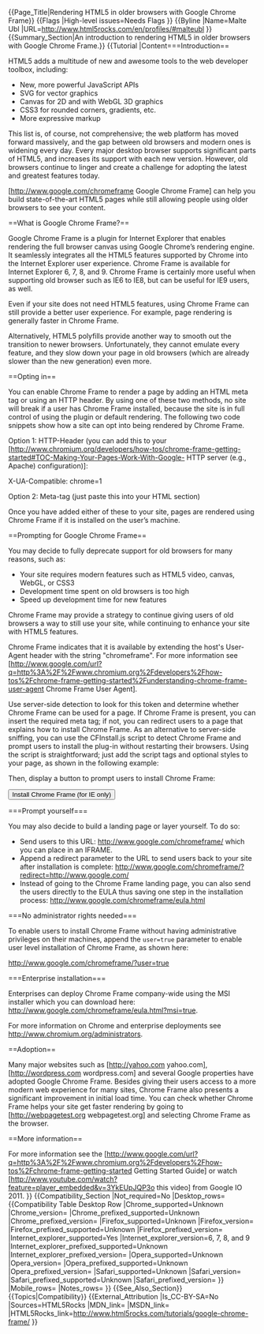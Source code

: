 {{Page_Title|Rendering HTML5 in older browsers with Google Chrome Frame}}
{{Flags
|High-level issues=Needs Flags
}}
{{Byline
|Name=Malte Ubl
|URL=http://www.html5rocks.com/en/profiles/#malteubl
}}
{{Summary_Section|An introduction to rendering HTML5 in older browsers with Google Chrome Frame.}}
{{Tutorial
|Content===Introduction==

HTML5 adds a multitude of new and awesome tools to the web developer toolbox, including:

* New, more powerful JavaScript APIs
* SVG for vector graphics
* Canvas for 2D and with WebGL 3D graphics
* CSS3 for rounded corners, gradients, etc.
* More expressive markup

This list is, of course, not comprehensive; the web platform has moved forward massively, and the gap between old browsers and modern ones is widening every day. Every major desktop browser supports significant parts of HTML5, and increases its support with each new version. However, old browsers continue to linger and create a challenge for adopting the latest and greatest features today.

[http://www.google.com/chromeframe Google Chrome Frame] can help you build state-of-the-art HTML5 pages while still allowing people using older browsers to see your content.

==What is Google Chrome Frame?==

Google Chrome Frame is a plugin for Internet Explorer that enables rendering the full browser canvas using Google Chrome’s rendering engine. It seamlessly integrates all the HTML5 features supported by Chrome into the Internet Explorer user experience. Chrome Frame is available for Internet Explorer 6, 7, 8, and 9. Chrome Frame is certainly more useful when supporting old browser such as IE6 to IE8, but can be useful for IE9 users, as well.

Even if your site does not need HTML5 features, using Chrome Frame can still provide a better user experience. For example, page rendering is generally faster in Chrome Frame.

Alternatively, HTML5 polyfills provide another way to smooth out the transition to newer browsers. Unfortunately, they cannot emulate every feature, and they slow down your page in old browsers (which are already slower than the new generation) even more.

==Opting in==

You can enable Chrome Frame to render a page by adding an HTML meta tag or using an HTTP header. By using one of these two methods, no site will break if a user has Chrome Frame installed, because the site is in full control of using the plugin or default rendering. The following two code snippets show how a site can opt into being rendered by Chrome Frame.

Option 1: HTTP-Header (you can add this to your [http://www.chromium.org/developers/how-tos/chrome-frame-getting-started#TOC-Making-Your-Pages-Work-With-Google- HTTP server (e.g., Apache) configuration)]:

 X-UA-Compatible: chrome=1

Option 2: Meta-tag (just paste this into your HTML <head> section)

 <meta http-equiv="X-UA-Compatible" content="chrome=1">

Once you have added either of these to your site, pages are rendered using Chrome Frame if it is installed on the user’s machine.

==Prompting for Google Chrome Frame==

You may decide to fully deprecate support for old browsers for many reasons, such as:

* Your site requires modern features such as HTML5 video, canvas, WebGL, or CSS3
* Development time spent on old browsers is too high
* Speed up development time for new features

Chrome Frame may provide a strategy to continue giving users of old browsers a way to still use your site, while continuing to enhance your site with HTML5 features.

Chrome Frame indicates that it is available by extending the host's User-Agent header with the string "chromeframe". For more information see [http://www.google.com/url?q=http%3A%2F%2Fwww.chromium.org%2Fdevelopers%2Fhow-tos%2Fchrome-frame-getting-started%2Funderstanding-chrome-frame-user-agent Chrome Frame User Agent].

Use server-side detection to look for this token and determine whether Chrome Frame can be used for a page. If Chrome Frame is present, you can insert the required meta tag; if not, you can redirect users to a page that explains how to install Chrome Frame. As an alternative to server-side sniffing, you can use the CFInstall.js script to detect Chrome Frame and prompt users to install the plug-in without restarting their browsers. Using the script is straightforward; just add the script tags and optional styles to your page, as shown in the following example:

 <html>
 <body>
 <script type="text/javascript"
       src="http://ajax.googleapis.com/ajax/libs/chrome-frame/1/CFInstall.min.js">
 </script>
 
 <style>
    /*
    CSS rules to use for styling the overlay:
       .chromeFrameOverlayContent
       .chromeFrameOverlayContent iframe
       .chromeFrameOverlayCloseBar
       .chromeFrameOverlayUnderlay
    */
 </style>
  
 <script>
    // You may want to place these lines inside an onload handler
    CFInstall.check({
       mode: "overlay",
       destination: "http://www.waikiki.com"
    });
 </script>
 </body>
 </html>

Then, display a button to prompt users to install Chrome Frame:

 <button onclick="GCF_Install()">Install Chrome Frame
 (for IE only)</button>

===Prompt yourself===

You may also decide to build a landing page or layer yourself. To do so:

* Send users to this URL: http://www.google.com/chromeframe/ which you can place in an IFRAME.
* Append a redirect parameter to the URL to send users back to your site after installation is complete: http://www.google.com/chromeframe/?redirect=http://www.google.com/
* Instead of going to the Chrome Frame landing page, you can also send the users directly to the EULA thus saving one step in the installation process: http://www.google.com/chromeframe/eula.html

===No administrator rights needed===

To enable users to install Chrome Frame without having administrative privileges on their machines, append the <code>user=true</code> parameter to enable user level installation of Chrome Frame, as shown here:

 http://www.google.com/chromeframe/?user=true

===Enterprise installation===

Enterprises can deploy Chrome Frame company-wide using the MSI installer which you can download here: http://www.google.com/chromeframe/eula.html?msi=true.

For more information on Chrome and enterprise deployments see http://www.chromium.org/administrators.

==Adoption==

Many major websites such as [http://yahoo.com yahoo.com], [http://wordpress.com wordpress.com] and several Google properties have adopted Google Chrome Frame. Besides giving their users access to a more modern web experience for many sites, Chrome Frame also presents a significant improvement in initial load time. You can check whether Chrome Frame helps your site get faster rendering by going to [http://webpagetest.org webpagetest.org] and selecting Chrome Frame as the browser.

==More information==

For more information see the [http://www.google.com/url?q=http%3A%2F%2Fwww.chromium.org%2Fdevelopers%2Fhow-tos%2Fchrome-frame-getting-started Getting Started Guide] or watch [http://www.youtube.com/watch?feature=player_embedded&v=3YkEUpJQP3o this video] from Google IO 2011.
}}
{{Compatibility_Section
|Not_required=No
|Desktop_rows={{Compatibility Table Desktop Row
|Chrome_supported=Unknown
|Chrome_version=
|Chrome_prefixed_supported=Unknown
|Chrome_prefixed_version=
|Firefox_supported=Unknown
|Firefox_version=
|Firefox_prefixed_supported=Unknown
|Firefox_prefixed_version=
|Internet_explorer_supported=Yes
|Internet_explorer_version=6, 7, 8, and 9
|Internet_explorer_prefixed_supported=Unknown
|Internet_explorer_prefixed_version=
|Opera_supported=Unknown
|Opera_version=
|Opera_prefixed_supported=Unknown
|Opera_prefixed_version=
|Safari_supported=Unknown
|Safari_version=
|Safari_prefixed_supported=Unknown
|Safari_prefixed_version=
}}
|Mobile_rows=
|Notes_rows=
}}
{{See_Also_Section}}
{{Topics|Compatibility}}
{{External_Attribution
|Is_CC-BY-SA=No
|Sources=HTML5Rocks
|MDN_link=
|MSDN_link=
|HTML5Rocks_link=http://www.html5rocks.com/tutorials/google-chrome-frame/
}}